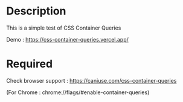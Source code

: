 # Description

This is a simple test of CSS Container Queries

Demo : https://css-container-queries.vercel.app/

# Required

Check browser support : https://caniuse.com/css-container-queries  

(For Chrome : chrome://flags/#enable-container-queries)
